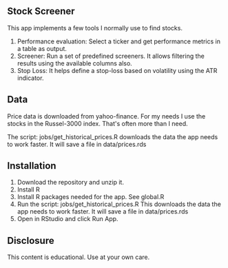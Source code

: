 ## Stock Screener

This app implements a few tools I normally use to find stocks. 

1. Performance evaluation: Select a ticker and get performance metrics in a table as output.
2. Screener: Run a set of predefined screeners. It allows filtering the results using the available columns also. 
3. Stop Loss: It helps define a stop-loss based on volatility using the ATR indicator. 

## Data

Price data is downloaded from yahoo-finance. For my needs I use the stocks in the Russel-3000 index. 
That's often more than I need. 

The script: jobs/get_historical_prices.R downloads the data the app needs to work faster. It will save a file in data/prices.rds

## Installation

1. Download the repository and unzip it. 
2. Install R
3. Install R packages needed for the app. See global.R
4. Run the script: jobs/get_historical_prices.R 
This downloads the data the app needs to work faster. It will save a file in data/prices.rds
5. Open in RStudio and click Run App. 

## Disclosure

This content is educational. Use at your own care. 
